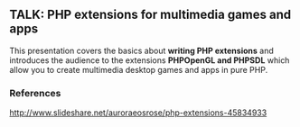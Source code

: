 
## TALK: PHP extensions for multimedia games and apps

This presentation covers the basics about **writing PHP extensions** and introduces the audience to the extensions **PHPOpenGL and PHPSDL** which allow you to create multimedia desktop games and apps in pure PHP.

### References

http://www.slideshare.net/auroraeosrose/php-extensions-45834933

